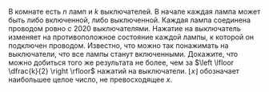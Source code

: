В комнате есть $n$ ламп и $k$ выключателей. В начале каждая лампа может быть либо включенной, либо выключенной. Каждая лампа соединена проводом ровно с 2020 выключателями. Нажатие на выключатель изменяет на противоположное состояние каждой лампы, к которой он подключен проводом. Известно, что можно так понажимать на выключатели, что все лампы станут включенными. Докажите, что можно добиться того же результата не более, чем за $\left \lfloor \dfrac{k}{2} \right \rfloor$ нажатий на выключатели. $\left \lfloor x \right \rfloor$ обозначает наибольшее целое число, не превосходящее $x$.